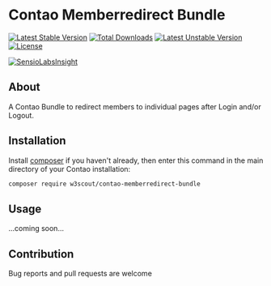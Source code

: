 # Contao Memberredirect Bundle

[![Latest Stable Version](https://poser.pugx.org/w3scout/contao-memberredirect-bundle/v/stable)](https://packagist.org/packages/w3scout/contao-memberredirect-bundle)
[![Total Downloads](https://poser.pugx.org/w3scout/contao-memberredirect-bundle/downloads)](https://packagist.org/packages/w3scout/contao-memberredirect-bundle)
[![Latest Unstable Version](https://poser.pugx.org/w3scout/contao-memberredirect-bundle/v/unstable)](https://packagist.org/packages/w3scout/contao-memberredirect-bundle)
[![License](https://poser.pugx.org/w3scout/contao-memberredirect-bundle/license)](https://packagist.org/packages/w3scout/contao-memberredirect-bundle)

[![SensioLabsInsight](https://insight.sensiolabs.com/projects/c53e8707-43a6-4945-b540-fbcb4019b15d/mini.png)](https://insight.sensiolabs.com/projects/c53e8707-43a6-4945-b540-fbcb4019b15d)

## About
A Contao Bundle to redirect members to individual pages after Login and/or Logout.

## Installation
Install [composer](https://getcomposer.org) if you haven't already, then enter this command in the main directory of your Contao installation:
```sh
composer require w3scout/contao-memberredirect-bundle
```

## Usage
...coming soon...

## Contribution
Bug reports and pull requests are welcome
